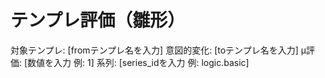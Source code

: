 <!--
@zettel_type: unknown
@description: 分類不能。手動で確認が必要。
-->

# テンプレ評価（雛形）

対象テンプレ: [fromテンプレ名を入力]
意図的変化: [toテンプレ名を入力]
μ評価: [数値を入力 例: 1]
系列: [series_idを入力 例: logic.basic]
